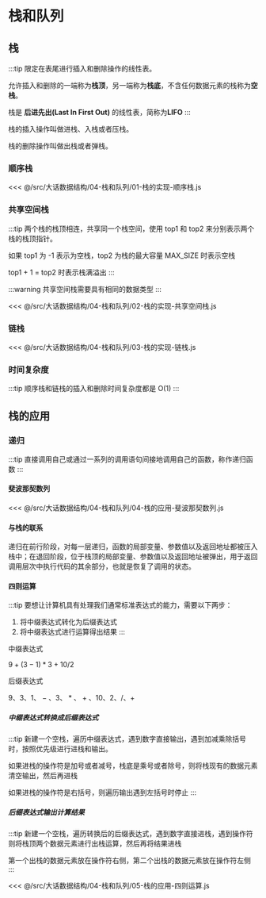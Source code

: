 # 栈和队列

## 栈

:::tip
限定在表尾进行插入和删除操作的线性表。

允许插入和删除的一端称为**栈顶**，另一端称为**栈底**，不含任何数据元素的栈称为**空栈**。

栈是 **后进先出(Last In First Out)** 的线性表，简称为**LIFO**
:::

栈的插入操作叫做进栈、入栈或者压栈。

栈的删除操作叫做出栈或者弹栈。

### 顺序栈

<<< @/src/大话数据结构/04-栈和队列/01-栈的实现-顺序栈.js

### 共享空间栈

:::tip
两个栈的栈顶相连，共享同一个栈空间，使用 top1 和 top2 来分别表示两个栈的栈顶指针。

如果 top1 为 -1 表示为空栈，top2 为栈的最大容量 MAX_SIZE 时表示空栈

top1 + 1 = top2 时表示栈满溢出
:::

:::warning
共享空间栈需要具有相同的数据类型
:::

<<< @/src/大话数据结构/04-栈和队列/02-栈的实现-共享空间栈.js

### 链栈

<<< @/src/大话数据结构/04-栈和队列/03-栈的实现-链栈.js

### 时间复杂度

:::tip
顺序栈和链栈的插入和删除时间复杂度都是 O(1)
:::

## 栈的应用

### 递归

:::tip
直接调用自己或通过一系列的调用语句间接地调用自己的函数，称作递归函数
:::

#### 斐波那契数列

<<< @/src/大话数据结构/04-栈和队列/04-栈的应用-斐波那契数列.js

#### 与栈的联系

递归在前行阶段，对每一层递归，函数的局部变量、参数值以及返回地址都被压入栈中；在退回阶段，位于栈顶的局部变量、参数值以及返回地址被弹出，用于返回调用层次中执行代码的其余部分，也就是恢复了调用的状态。

#### 四则运算

:::tip
要想让计算机具有处理我们通常标准表达式的能力，需要以下两步：

1. 将中缀表达式转化为后缀表达式
2. 将中缀表达式进行运算得出结果
:::

中缀表达式

$9+(3-1)*3+10/2$

后缀表达式

$9、3、1、-、3、*、+、10、2、/、+$

##### 中缀表达式转换成后缀表达式

:::tip
新建一个空栈，遍历中缀表达式，遇到数字直接输出，遇到加减乘除括号时，按照优先级进行进栈和输出。

如果进栈的操作符是加号或者减号，栈底是乘号或者除号，则将栈现有的数据元素清空输出，然后再进栈

如果进栈的操作符是右括号，则遍历输出遇到左括号时停止
:::

##### 后缀表达式输出计算结果

:::tip
新建一个空栈，遍历转换后的后缀表达式，遇到数字直接进栈，遇到操作符则将栈顶两个数据元素进行出栈运算，然后再将结果进栈

第一个出栈的数据元素放在操作符右侧，第二个出栈的数据元素放在操作符左侧
:::

<<< @/src/大话数据结构/04-栈和队列/05-栈的应用-四则运算.js
